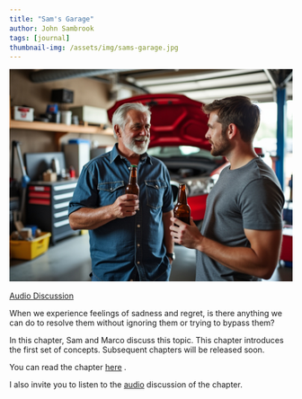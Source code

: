 ```yaml
---
title: "Sam's Garage"
author: John Sambrook
tags: [journal]
thumbnail-img: /assets/img/sams-garage.jpg
---
```


![Sam and Marco](/assets/img/sams-garage.jpg "Sam and Marco, having a beer")

[Audio Discussion](https://common-sense.com/assets/files/sams-garage.mp3)

When we experience feelings of sadness and regret, is there anything
we can do to resolve them without ignoring them or trying to bypass
them?

In this chapter, Sam and Marco discuss this topic. This chapter introduces
the first set of concepts. Subsequent chapters will be released soon.

You can read the chapter
[here](https://common-sense.com/assets/files/sams-garage.pdf)
.

I also invite you to listen to the
[audio](https://common-sense.com/assets/files/sams-garage.mp3)
discussion of the chapter.
